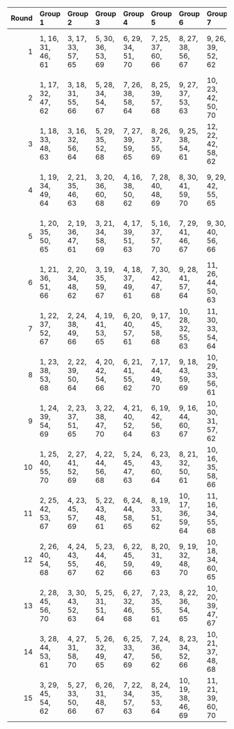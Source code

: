 |   Round | Group 1           | Group 2           | Group 3           | Group 4           | Group 5           | Group 6            | Group 7            | Group 8            | Group 9            | Group 10           | Group 11      | Group 12      | Group 13       | Group 14       | Group 15       |
|--------:|:------------------|:------------------|:------------------|:------------------|:------------------|:-------------------|:-------------------|:-------------------|:-------------------|:-------------------|:--------------|:--------------|:---------------|:---------------|:---------------|
|       1 | 1, 16, 31, 46, 61 | 3, 17, 33, 57, 65 | 5, 30, 36, 53, 69 | 6, 29, 34, 51, 70 | 7, 25, 37, 60, 66 | 8, 27, 38, 56, 67  | 9, 26, 39, 52, 62  | 12, 23, 40, 59, 63 | 13, 19, 43, 50, 68 | 15, 20, 45, 55, 64 | 2, 18, 32, 58 | 4, 28, 35, 47 | 10, 22, 41, 49 | 11, 24, 42, 48 | 14, 21, 44, 54 |
|       2 | 1, 17, 32, 47, 62 | 3, 18, 31, 55, 66 | 5, 28, 34, 54, 67 | 7, 26, 38, 58, 64 | 8, 25, 39, 57, 68 | 9, 27, 37, 53, 63  | 10, 23, 42, 50, 70 | 12, 24, 41, 60, 61 | 13, 20, 44, 51, 69 | 15, 21, 43, 56, 65 | 2, 16, 33, 59 | 4, 29, 36, 48 | 6, 30, 35, 49  | 11, 22, 40, 46 | 14, 19, 45, 52 |
|       3 | 1, 18, 33, 48, 63 | 3, 16, 32, 56, 64 | 5, 29, 35, 52, 68 | 7, 27, 39, 59, 65 | 8, 26, 37, 55, 69 | 9, 25, 38, 54, 61  | 12, 22, 42, 58, 62 | 13, 21, 45, 49, 67 | 14, 20, 43, 53, 70 | 15, 19, 44, 57, 66 | 2, 17, 31, 60 | 4, 30, 34, 46 | 6, 28, 36, 50  | 10, 24, 40, 51 | 11, 23, 41, 47 |
|       4 | 1, 19, 34, 49, 64 | 2, 21, 35, 46, 63 | 3, 20, 36, 60, 68 | 4, 16, 38, 50, 62 | 7, 28, 40, 48, 69 | 8, 30, 41, 59, 70  | 9, 29, 42, 55, 65  | 11, 27, 45, 51, 61 | 12, 26, 43, 47, 66 | 15, 23, 33, 58, 67 | 5, 18, 39, 56 | 6, 17, 37, 54 | 10, 25, 44, 52 | 13, 22, 31, 53 | 14, 24, 32, 57 |
|       5 | 1, 20, 35, 50, 65 | 2, 19, 36, 47, 61 | 3, 21, 34, 58, 69 | 4, 17, 39, 51, 63 | 5, 16, 37, 57, 70 | 7, 29, 41, 46, 67  | 9, 30, 40, 56, 66  | 11, 25, 43, 49, 62 | 12, 27, 44, 48, 64 | 15, 24, 31, 59, 68 | 6, 18, 38, 52 | 8, 28, 42, 60 | 10, 26, 45, 53 | 13, 23, 32, 54 | 14, 22, 33, 55 |
|       6 | 1, 21, 36, 51, 66 | 2, 20, 34, 48, 62 | 3, 19, 35, 59, 67 | 4, 18, 37, 49, 61 | 7, 30, 42, 47, 68 | 9, 28, 41, 57, 64  | 11, 26, 44, 50, 63 | 12, 25, 45, 46, 65 | 13, 24, 33, 52, 70 | 15, 22, 32, 60, 69 | 5, 17, 38, 55 | 6, 16, 39, 53 | 8, 29, 40, 58  | 10, 27, 43, 54 | 14, 23, 31, 56 |
|       7 | 1, 22, 37, 52, 67 | 2, 24, 38, 49, 66 | 4, 19, 41, 53, 65 | 6, 20, 40, 57, 61 | 9, 17, 45, 58, 68 | 10, 28, 32, 55, 63 | 11, 30, 33, 54, 64 | 12, 29, 31, 50, 69 | 14, 27, 35, 60, 62 | 15, 26, 36, 46, 70 | 3, 23, 39, 48 | 5, 21, 42, 59 | 7, 16, 43, 51  | 8, 18, 44, 47  | 13, 25, 34, 56 |
|       8 | 1, 23, 38, 53, 68 | 2, 22, 39, 50, 64 | 4, 20, 42, 54, 66 | 6, 21, 41, 55, 62 | 7, 17, 44, 49, 70 | 9, 18, 43, 59, 69  | 10, 29, 33, 56, 61 | 11, 28, 31, 52, 65 | 12, 30, 32, 51, 67 | 14, 25, 36, 58, 63 | 3, 24, 37, 46 | 5, 19, 40, 60 | 8, 16, 45, 48  | 13, 26, 35, 57 | 15, 27, 34, 47 |
|       9 | 1, 24, 39, 54, 69 | 2, 23, 37, 51, 65 | 3, 22, 38, 47, 70 | 4, 21, 40, 52, 64 | 6, 19, 42, 56, 63 | 9, 16, 44, 60, 67  | 10, 30, 31, 57, 62 | 11, 29, 32, 53, 66 | 12, 28, 33, 49, 68 | 14, 26, 34, 59, 61 | 5, 20, 41, 58 | 7, 18, 45, 50 | 8, 17, 43, 46  | 13, 27, 36, 55 | 15, 25, 35, 48 |
|      10 | 1, 25, 40, 55, 70 | 2, 27, 41, 52, 69 | 4, 22, 44, 56, 68 | 5, 24, 45, 47, 63 | 6, 23, 43, 60, 64 | 8, 21, 32, 50, 61  | 10, 16, 35, 58, 66 | 11, 18, 36, 57, 67 | 13, 28, 37, 59, 62 | 14, 30, 38, 48, 65 | 3, 26, 42, 51 | 7, 19, 31, 54 | 9, 20, 33, 46  | 12, 17, 34, 53 | 15, 29, 39, 49 |
|      11 | 2, 25, 42, 53, 67 | 4, 23, 45, 57, 69 | 5, 22, 43, 48, 61 | 6, 24, 44, 58, 65 | 8, 19, 33, 51, 62 | 10, 17, 36, 59, 64 | 11, 16, 34, 55, 68 | 12, 18, 35, 54, 70 | 13, 29, 38, 60, 63 | 14, 28, 39, 46, 66 | 1, 26, 41, 56 | 3, 27, 40, 49 | 7, 20, 32, 52  | 9, 21, 31, 47  | 15, 30, 37, 50 |
|      12 | 2, 26, 40, 54, 68 | 4, 24, 43, 55, 67 | 5, 23, 44, 46, 62 | 6, 22, 45, 59, 66 | 8, 20, 31, 49, 63 | 9, 19, 32, 48, 70  | 10, 18, 34, 60, 65 | 11, 17, 35, 56, 69 | 13, 30, 39, 58, 61 | 14, 29, 37, 47, 64 | 1, 27, 42, 57 | 3, 25, 41, 50 | 7, 21, 33, 53  | 12, 16, 36, 52 | 15, 28, 38, 51 |
|      13 | 2, 28, 45, 56, 70 | 3, 30, 43, 52, 63 | 5, 25, 31, 51, 64 | 6, 27, 32, 46, 68 | 7, 23, 35, 55, 61 | 8, 22, 36, 54, 65  | 10, 20, 39, 47, 67 | 13, 17, 41, 48, 66 | 14, 16, 42, 49, 69 | 15, 18, 40, 53, 62 | 1, 29, 44, 59 | 4, 26, 33, 60 | 9, 24, 34, 50  | 11, 19, 37, 58 | 12, 21, 38, 57 |
|      14 | 3, 28, 44, 53, 61 | 4, 27, 31, 58, 70 | 5, 26, 32, 49, 65 | 6, 25, 33, 47, 69 | 7, 24, 36, 56, 62 | 8, 23, 34, 52, 66  | 10, 21, 37, 48, 68 | 13, 18, 42, 46, 64 | 14, 17, 40, 50, 67 | 15, 16, 41, 54, 63 | 1, 30, 45, 60 | 2, 29, 43, 57 | 9, 22, 35, 51  | 11, 20, 38, 59 | 12, 19, 39, 55 |
|      15 | 3, 29, 45, 54, 62 | 5, 27, 33, 50, 66 | 6, 26, 31, 48, 67 | 7, 22, 34, 57, 63 | 8, 24, 35, 53, 64 | 10, 19, 38, 46, 69 | 11, 21, 39, 60, 70 | 13, 16, 40, 47, 65 | 14, 18, 41, 51, 68 | 15, 17, 42, 52, 61 | 1, 28, 43, 58 | 2, 30, 44, 55 | 4, 25, 32, 59  | 9, 23, 36, 49  | 12, 20, 37, 56 |